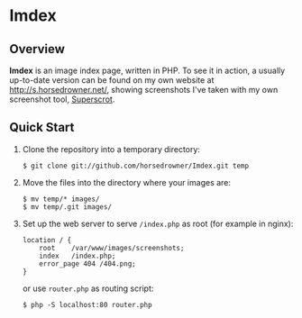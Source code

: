 Imdex
=====

Overview
--------

**Imdex** is an image index page, written in PHP. To see it in action, a usually up-to-date version 
can be found on my own website at http://s.horsedrowner.net/, showing screenshots I've taken with
my own screenshot tool, [Superscrot](https://github.com/horsedrowner/Superscrot).

Quick Start
-----------

1. 	Clone the repository into a temporary directory: 

		$ git clone git://github.com/horsedrowner/Imdex.git temp

2.	Move the files into the directory where your images are:

		$ mv temp/* images/
		$ mv temp/.git images/

3.	Set up the web server to serve `/index.php` as root (for example in nginx):

		location / {
			root	/var/www/images/screenshots;
			index	/index.php;
			error_page 404 /404.png;
		}

	or use `router.php` as routing script:
	
		$ php -S localhost:80 router.php

